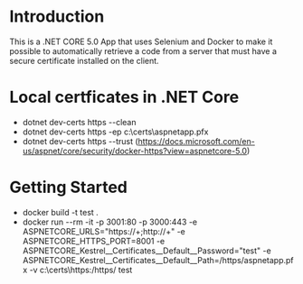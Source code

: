 # Introduction 
This is a .NET CORE 5.0 App that uses Selenium and Docker to make it possible to automatically retrieve a code from a server that must have a secure certificate installed on the client.

# Local certficates in .NET Core
* dotnet dev-certs https --clean
* dotnet dev-certs https -ep c:\certs\aspnetapp.pfx
* dotnet dev-certs https --trust
(https://docs.microsoft.com/en-us/aspnet/core/security/docker-https?view=aspnetcore-5.0)

# Getting Started
* docker build -t test .
* docker run --rm -it -p 3001:80 -p 3000:443 -e ASPNETCORE_URLS="https://+;http://+" -e ASPNETCORE_HTTPS_PORT=8001 -e ASPNETCORE_Kestrel__Certificates__Default__Password="test" -e ASPNETCORE_Kestrel__Certificates__Default__Path=/https/aspnetapp.pfx -v c:\certs\https:/https/ test



